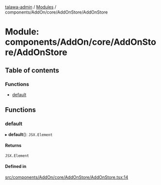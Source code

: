 [talawa-admin](../README.md) / [Modules](../modules.md) / components/AddOn/core/AddOnStore/AddOnStore

# Module: components/AddOn/core/AddOnStore/AddOnStore

## Table of contents

### Functions

- [default](components_AddOn_core_AddOnStore_AddOnStore.md#default)

## Functions

### default

▸ **default**(): `JSX.Element`

#### Returns

`JSX.Element`

#### Defined in

[src/components/AddOn/core/AddOnStore/AddOnStore.tsx:14](https://github.com/Sauradip07/talawa-admin/blob/504276e/src/components/AddOn/core/AddOnStore/AddOnStore.tsx#L14)
